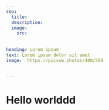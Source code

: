 ```yaml
---
seo:
  title: 
  description: 
  image:
    src: 
    
    
heading: Lorem ipsum
text: Lorem ipsum dolor sit amet
image:  https://picsum.photos/400/500

  
---
```


# Hello worlddd

